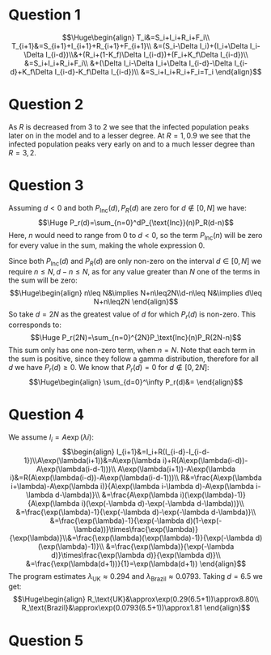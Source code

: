 
# Question 1
$$\Huge\begin{align}
T_i&=S_i+I_i+R_i+F_i\\
T_{i+1}&=S_{i+1}+I_{i+1}+R_{i+1}+F_{i+1}\\
&=(S_i-\Delta I_i)+(I_i+\Delta I_i-\Delta I_{i-d})\\&+(R_i+(1-K_f)\Delta I_{i-d})+(F_i+K_f\Delta I_{i-d})\\
&=S_i+I_i+R_i+F_i\\
&+(\Delta I_i-\Delta I_i+\Delta I_{i-d}-\Delta I_{i-d}+K_f\Delta I_{i-d}-K_f\Delta I_{i-d})\\
&=S_i+I_i+R_i+F_i=T_i
\end{align}$$
# Question 2

As $R$ is decreased from $3$ to $2$ we see that the infected population peaks later on in the model and to a lesser degree. At $R=1,0.9$ we see that the infected population peaks very early on and to a much lesser degree than $R=3,2$.

# Question 3

Assuming $d<0$ and both $P_{\text{Inc}}(d),P_{R}(d)$ are zero for $d\notin[0,N]$ we have:$$\Huge P_r(d)=\sum_{n=0}^dP_{\text{Inc}}(n)P_R(d-n)$$Here, $n$ would need to range from $0$ to $d<0$, so the term $P_\text{Inc}(n)$ will be zero for every value in the sum, making the whole expression $0$. 

Since both $P_\text{Inc}(d)$ and $P_R(d)$ are only non-zero on the interval $d\in[0,N]$ we require $n\leq N,d-n\leq N$, as for any value greater than $N$ one of the terms in the sum will be zero:$$\Huge\begin{align}
n\leq N&\implies N+n\leq2N\\d-n\leq N&\implies d\leq N+n\leq2N
\end{align}$$So take $d=2N$ as the greatest value of $d$ for which $P_r(d)$ is non-zero. This corresponds to:$$\Huge P_r(2N)=\sum_{n=0}^{2N}P_\text{Inc}(n)P_R(2N-n)$$This sum only has one non-zero term, when $n=N$. Note that each term in the sum is positive, since they follow a gamma distribution, therefore for all $d$ we have $P_r(d)\geq0$. We know that $P_r(d)=0$ for $d\notin[0,2N]$:$$\Huge\begin{align}
\sum_{d=0}^\infty P_r(d)&=
\end{align}$$

# Question 4

We assume $I_i=A\exp(\lambda i)$:
$$\begin{align}
I_{i+1}&=I_i+R(I_{i-d}-I_{i-d-1})\\A\exp(\lambda(i+1))&=A\exp(\lambda i)+R(A\exp(\lambda(i-d))-A\exp(\lambda(i-d-1)))\\
A\exp(\lambda(i+1))-A\exp(\lambda i)&=R(A\exp(\lambda(i-d))-A\exp(\lambda(i-d-1)))\\
R&=\frac{A\exp(\lambda i+\lambda)-A\exp(\lambda i)}{A\exp(\lambda i-\lambda d)-A\exp(\lambda i-\lambda d-\lambda)}\\
&=\frac{A\exp(\lambda i)(\exp(\lambda)-1)}{A\exp(\lambda i)(\exp(-\lambda d)-\exp(-\lambda d-\lambda))}\\
&=\frac{\exp(\lambda)-1}{\exp(-\lambda d)-\exp(-\lambda d-\lambda)}\\
&=\frac{\exp(\lambda)-1}{\exp(-\lambda d)(1-\exp(-\lambda))}\times\frac{\exp(\lambda)}{\exp(\lambda)}\\&=\frac{\exp(\lambda)(\exp(\lambda)-1)}{\exp(-\lambda d)(\exp(\lambda)-1)}\\
&=\frac{\exp(\lambda)}{\exp(-\lambda d)}\times\frac{\exp(\lambda d)}{\exp(\lambda d)}\\
&=\frac{\exp(\lambda(d+1))}{1}=\exp(\lambda(d+1))
\end{align}$$
The program estimates $\lambda_\text{UK}\approx0.294$ and $\lambda_\text{Brazil}\approx0.0793$. Taking $d=6.5$ we get:$$\Huge\begin{align}
R_\text{UK}&\approx\exp(0.29(6.5+1))\approx8.80\\
R_\text{Brazil}&\approx\exp(0.0793(6.5+1))\approx1.81
\end{align}$$
# Question 5
